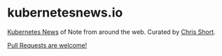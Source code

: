 # kubernetesnews.io

[Kubernetes News](https://kubernetesnews.io) of Note from around the web. Curated by [Chris Short](https://chrisshort.net).

[Pull Requests are welcome!](/contrib/)
